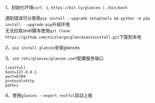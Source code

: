 1、初始化环境`curl -L https://bit.ly/glances | /bin/bash`  

遇到错误可以使用`pip install --upgrade setuptools && python -m pip install --upgrade pip`升级环境  
无法拉取shell脚本使用`git clone https://github.com/nicolargo/glancesautoinstall.git`下载到本地  
  
2、`pip install glances`安装glances  

3、`vim /etc/glances/glances.conf`配置服务端口  

    [restful]                                                                                                     
    host=127.0.0.1                                                                                                
    port=6789                                                                                                     
    protocol=http                                                                                                 
    path=/ 

4、使用`glances --export restful`启动上报
